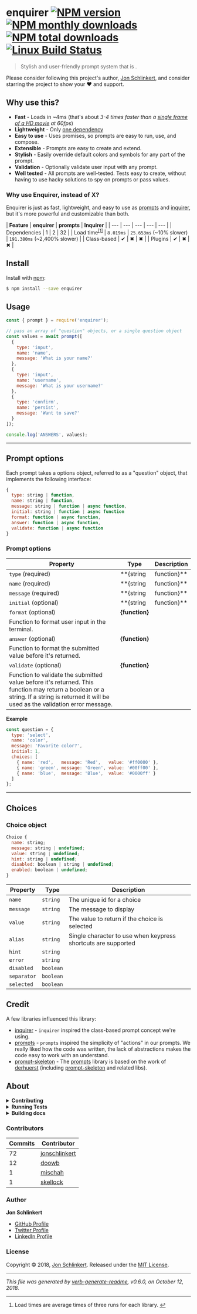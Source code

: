 # enquirer [![NPM version](https://img.shields.io/npm/v/enquirer.svg?style=flat)](https://www.npmjs.com/package/enquirer) [![NPM monthly downloads](https://img.shields.io/npm/dm/enquirer.svg?style=flat)](https://npmjs.org/package/enquirer) [![NPM total downloads](https://img.shields.io/npm/dt/enquirer.svg?style=flat)](https://npmjs.org/package/enquirer) [![Linux Build Status](https://img.shields.io/travis/enquirer/enquirer.svg?style=flat&label=Travis)](https://travis-ci.org/enquirer/enquirer)

> Stylish and user-friendly prompt system that is .

Please consider following this project's author, [Jon Schlinkert](https://github.com/jonschlinkert), and consider starring the project to show your :heart: and support.

## Why use this?

* **Fast** - Loads in ~4ms (that's about _3-4 times faster than a [single frame of a HD movie](https://github.com/KoryNunn/framerate) at 60fps_)
* **Lightweight** - Only [one dependency](https://github.com/doowb/ansi-colors)
* **Easy to use** - Uses promises, so prompts are easy to run, use, and compose.
* **Extensible** - Prompts are easy to create and extend.
* **Stylish** - Easily override default colors and symbols for any part of the prompt.
* **Validation** - Optionally validate user input with any prompt.
* **Well tested** - All prompts are well-tested. Tests easy to create, without having to use hacky solutions to spy on prompts or pass values.

### Why use Enquirer, instead of X?

Enquirer is just as fast, lightweight, and easy to use as [prompts](https://github.com/terkelg/prompts) and [inquirer](https://github.com/SBoudrias/Inquirer.js), but it's more powerful and customizable than both.

| **Feature** | **enquirer** | **prompts** | **Inquirer** |
| --- | --- | --- | --- | --- |
| Dependencies | 1 | 2 | 32 |
| Load time<sup class="footnote-ref"><a href="#fn1" id="fnref1">[1]</a></sup> | `8.019ms` | `25.653ms` (~10% slower) | `191.380ms` (~2,400% slower) |
| Class-based | ✔ | ✖ | ✖ |
| Plugins | ✔ | ✖ | ✖ |

## Install

Install with [npm](https://www.npmjs.com/):

```sh
$ npm install --save enquirer
```

## Usage

```js
const { prompt } = require('enquirer');

// pass an array of "question" objects, or a single question object
const values = await prompt([
  {
    type: 'input',
    name: 'name',
    message: 'What is your name?' 
  },
  {
    type: 'input',
    name: 'username',
    message: 'What is your username?' 
  },
  {
    type: 'confirm',
    name: 'persist',
    message: 'Want to save?'
  }
]);

console.log('ANSWERS', values);
```

***

## Prompt options

Each prompt takes a options object, referred to as a "question" object, that implements the following interface:

```js
{
  type: string | function,
  name: string | function,
  message: string | function | async function,
  initial: string | function | async function
  format: function | async function,
  answer: function | async function,
  validate: function | async function
}
```

### Prompt options

| **Property** | **Type** | **Description** | 
| --- | --- | --- |
| `type` (required) | **{string | function}** | Enquirer uses this value to determine the type of prompt to run, but it's optional when prompts are run directly. |
| `name` (required) | **{string | function}** | Used as the key for the answer on the returned values (answers) object. |
| `message` (required) | **{string | function}** | The message to display when the prompt is rendered in the terminal. |
| `initial` (optional) | **{string | function}** | The default value to return if the user does not supply a value. |
| `format` (optional) | **{function}**
 | Function to format user input in the terminal. |
| `answer` (optional) | **{function}**
 | Function to format the submitted value before it's returned. |
| `validate` (optional) | **{function}**
 | Function to validate the submitted value before it's returned. This function may return a boolean or a string. If a string is returned it will be used as the validation error message. |

**Example**

```js
const question = {
  type: 'select',
  name: 'color',
  message: 'Favorite color?',
  initial: 1,
  choices: [
    { name: 'red',   message: 'Red',   value: '#ff0000' },
    { name: 'green', message: 'Green', value: '#00ff00' },
    { name: 'blue',  message: 'Blue',  value: '#0000ff' }
  ]
};
```

***

## Choices

### Choice object

```js
Choice {
  name: string;
  message: string | undefined;
  value: string | undefined;
  hint: string | undefined;
  disabled: boolean | string | undefined;
  enabled: boolean | undefined;
}
```

| **Property** | **Type** | **Description** | 
| --- | --- | --- |
| `name` | `string` | The unique id for a choice |
| `message` | `string` | The message to display |
| `value` | `string` | The value to return if the choice is selected |
| `alias` | `string` | Single character to use when keypress shortcuts are supported |
| `hint` | `string` |  |
| `error` | `string` |  |
| `disabled` | `boolean` |  |
| `separator` | `boolean` |  |
| `selected` | `boolean` |  |

## Credit

A few libraries influenced this library:

* [inquirer](https://github.com/SBoudrias/Inquirer.js) - `inquirer` inspired the class-based prompt concept we're using.
* [prompts](https://github.com/terkelg/prompts) - `prompts` inspired the simplicity of "actions" in our prompts. We really liked how the code was written, the lack of abstractions makes the code easy to work with an understand.
* [prompt-skeleton](https://github.com/derhuerst/prompt-skeleton) - The [prompts](https://github.com/terkelg/prompts) library is based on the work of [derhuerst](https://github.com/derhuerst) (including [prompt-skeleton](https://github.com/derhuerst/prompt-skeleton) and related libs).

## About

<details>
<summary><strong>Contributing</strong></summary>

Pull requests and stars are always welcome. For bugs and feature requests, [please create an issue](../../issues/new).

</details>

<details>
<summary><strong>Running Tests</strong></summary>

Running and reviewing unit tests is a great way to get familiarized with a library and its API. You can install dependencies and run tests with the following command:

```sh
$ npm install && npm test
```

</details>

<details>
<summary><strong>Building docs</strong></summary>

_(This project's readme.md is generated by [verb](https://github.com/verbose/verb-generate-readme), please don't edit the readme directly. Any changes to the readme must be made in the [.verb.md](.verb.md) readme template.)_

To generate the readme, run the following command:

```sh
$ npm install -g verbose/verb#dev verb-generate-readme && verb
```

</details>

### Contributors

| **Commits** | **Contributor** | 
| --- | --- |
| 72 | [jonschlinkert](https://github.com/jonschlinkert) |
| 12 | [doowb](https://github.com/doowb) |
| 1 | [mischah](https://github.com/mischah) |
| 1 | [skellock](https://github.com/skellock) |

### Author

**Jon Schlinkert**

* [GitHub Profile](https://github.com/jonschlinkert)
* [Twitter Profile](https://twitter.com/jonschlinkert)
* [LinkedIn Profile](https://linkedin.com/in/jonschlinkert)

### License

Copyright © 2018, [Jon Schlinkert](https://github.com/jonschlinkert).
Released under the [MIT License](LICENSE).

***

_This file was generated by [verb-generate-readme](https://github.com/verbose/verb-generate-readme), v0.6.0, on October 12, 2018._

<hr class="footnotes-sep">
<section class="footnotes">
<ol class="footnotes-list">
<li id="fn1"  class="footnote-item">Load times are average times of three runs for each library. <a href="#fnref1" class="footnote-backref">↩</a>

</li>
</ol>
</section>